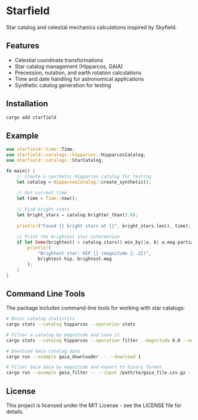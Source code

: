 # Starfield

Star catalog and celestial mechanics calculations inspired by Skyfield.

## Features

- Celestial coordinate transformations
- Star catalog management (Hipparcos, GAIA)
- Precession, nutation, and earth rotation calculations
- Time and date handling for astronomical applications
- Synthetic catalog generation for testing

## Installation

```bash
cargo add starfield
```

## Example

```rust
use starfield::time::Time;
use starfield::catalogs::hipparcos::HipparcosCatalog;
use starfield::catalogs::StarCatalog;

fn main() {
    // Create a synthetic Hipparcos catalog for testing
    let catalog = HipparcosCatalog::create_synthetic();
    
    // Get current time
    let time = Time::now();
    
    // Find bright stars
    let bright_stars = catalog.brighter_than(3.0);
    
    println!("Found {} bright stars at {}", bright_stars.len(), time);
    
    // Print the brightest star information
    if let Some(brightest) = catalog.stars().min_by(|a, b| a.mag.partial_cmp(&b.mag).unwrap()) {
        println!(
            "Brightest star: HIP {} (magnitude {:.2})",
            brightest.hip, brightest.mag
        );
    }
}
```

## Command Line Tools

The package includes command-line tools for working with star catalogs:

```bash
# Basic catalog statistics
cargo stats --catalog hipparcos --operation stats

# Filter a catalog by magnitude and save it
cargo stats --catalog hipparcos --operation filter --magnitude 6.0 --output bright_stars.bin

# Download Gaia catalog data
cargo run --example gaia_downloader -- --download 1

# Filter Gaia data by magnitude and export to binary format
cargo run --example gaia_filter -- --input /path/to/gaia_file.csv.gz --output filtered_stars.bin --magnitude 18.0
```

## License

This project is licensed under the MIT License - see the LICENSE file for details.